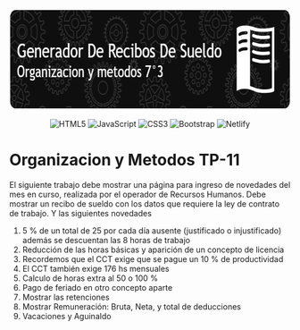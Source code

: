 
<p align="center">
  <a href="" rel="noopener">
 <img width=700px height=180px src="data/Header.png" alt="Project logo"></a>
</p>

<div align="center">

 ![HTML5](https://img.shields.io/badge/html5-%23E34F26.svg?style=for-the-badge&logo=html5&logoColor=white) 
 ![JavaScript](https://img.shields.io/badge/javascript-%23323330.svg?style=for-the-badge&logo=javascript&logoColor=%23F7DF1E) 
 ![CSS3](https://img.shields.io/badge/css3-%231572B6.svg?style=for-the-badge&logo=css3&logoColor=white)
 ![Bootstrap](https://img.shields.io/badge/bootstrap-%23563D7C.svg?style=for-the-badge&logo=bootstrap&logoColor=white)
 ![Netlify](https://img.shields.io/badge/netlify-%23000000.svg?style=for-the-badge&logo=netlify&logoColor=#00C7B7)
 
</div>

# Organizacion y Metodos TP-11

El siguiente trabajo debe mostrar una página para ingreso de novedades del mes en curso, realizada por el operador de Recursos Humanos.
Debe mostrar un recibo de sueldo con los datos que requiere la ley de contrato de trabajo. Y las siguientes novedades

1) 5 % de un total de 25 por cada día ausente (justificado o injustificado) además se descuentan las 8 horas de trabajo
2) Reducción de las horas básicas y aparición de un concepto de licencia 
3) Recordemos que el CCT exige que se pague un 10 % de productividad 
4) El CCT también exige 176 hs mensuales 
5) Calculo de horas extra al 50 o 100 % 
6) Pago de feriado en otro concepto aparte 
7) Mostrar las retenciones 
8) Mostrar Remuneración: Bruta, Neta, y total de deducciones 
9) Vacaciones y Aguinaldo 






